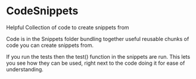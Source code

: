 # CodeSnippets
Helpful Collection of code to create snippets from

Code is in the Snippets folder bundling together useful reusable chunks of code you can create snippets from.

If you run the tests then the test() function in the snippets are run.
This lets you see how they can be used, right next to the code doing it for ease of understanding.
